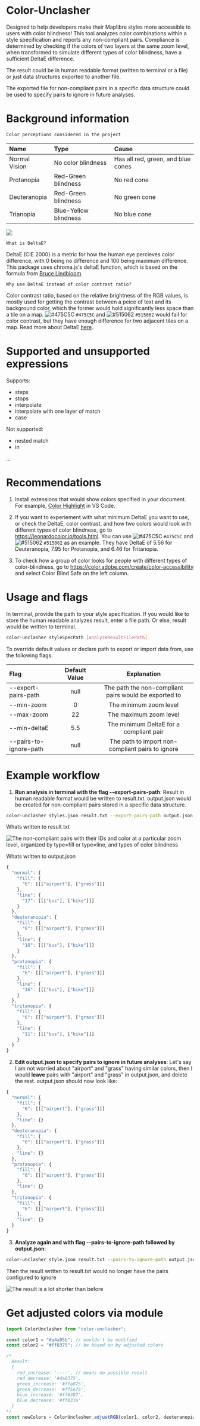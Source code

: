 # Color-Unclasher

Designed to help developers make their Maplibre styles more accessible to users with color blindness! This tool analyzes color combinations within a style specification and reports any non-compliant pairs. Compliance is determined by checking if the colors of two layers at the same zoom level, when transformed to simulate different types of color blindness, have a sufficient DeltaE difference.

The result could be in human readable format (written to terminal or a file) or just data structures exported to another file. 

The exported file for non-compliant pairs in a specific data structure could be used to specify pairs to ignore in future analyses.

# Background information

`Color perceptions considered in the project`

| Name | Type  | Cause |
| :------------ |:---------------| :---------------|
| Normal Vision | No color blindness | Has all red, green, and blue cones |
| Protanopia | Red-Green blindness | No red cone |
| Deuteranopia | Red-Green blindness | No green cone |
| Trianopia | Blue-Yellow blindness | No blue cone |

![](https://helpx.adobe.com/content/dam/help/en/creative-cloud/adobe-color-accessibility-tools/jcr_content/main-pars/image_1504444034/adobe-color-img.png)

`What is DeltaE?`

DeltaE (CIE 2000) is a metric for how the human eye percieves color difference, with 0 being no difference and 100 being maximum difference. This package uses chroma.js's deltaE function, which is based on the formula from [Bruce Lindbloom](http://www.brucelindbloom.com/index.html?Eqn_DeltaE_CIE2000.html). 

`Why use DeltaE instead of color contrast ratio?`

Color contrast ratio, based on the relative brightness of the RGB values, is mostly used for getting the contrast between a peice of text and its background color, which the former would hold significantly less space than a tile on a map. ![#475C5C](https://placehold.co/15x15/475C5C/475C5C.png) `#475C5C` and ![#515062](https://placehold.co/10x15/515062/515062.png) `#515062` would fail for color contrast, but they have enough difference for two adjacent tiles on a map. Read more about DeltaE [here](https://techkonusa.com/demystifying-the-cie-%CE%B4e-2000-formula/).

# Supported and unsupported expressions
Supports:
-  steps
-  stops
-  interpolate
-  interpolate with one layer of match
-  case

Not supported:
- nested match
- in

...
  
# Recommendations

1.  Install extensions that would show colors specified in your document. For example, [Color Highlight](https://marketplace.visualstudio.com/items?itemName=naumovs.color-highlight) in VS Code.

2.  If you want to experiement with what minimum DeltaE you want to use, or check the DeltaE, color contrast, and how two colors would look with different types of color blindness, go to https://leonardocolor.io/tools.html. You can use ![#475C5C](https://placehold.co/15x15/475C5C/475C5C.png) `#475C5C` and ![#515062](https://placehold.co/10x15/515062/515062.png) `#515062` as an example. They have DeltaE of 5.56 for Deuteranopia, 7.95 for Protanopia, and 6.46 for Tritanopia.

3.  To check how a group of color looks for people with different types of color-blindness, go to https://color.adobe.com/create/color-accessibility and select Color Blind Safe on the left column.

# Usage and flags

In terminal, provide the path to your style specification. If you would like to store the human readable analyzes result, enter a file path. Or else, result would be written to terminal.

```sh
color-unclasher styleSpecPath [analyzeResultFilePath]
```

To override default values or declare path to export or import data from, use the following flags:

| Flag  | Default Value | Explanation |
| :------------ |:---------------:| :-----:|
| --export-pairs-path     | null | The path the non-compliant pairs would be exported to |
| --min-zoom      | 0        |  The minimum zoom level |
| --max-zoom | 22       |   The maximum zoom level |
| --min-deltaE | 5.5       |   The minimum DeltaE for a compliant pair |
| --pairs-to-ignore-path| null       |  The path to import non-compliant pairs to ignore |

# Example workflow
1.  **Run analysis in terminal with the flag --export-pairs-path**: Result in human readable format would be written to result.txt. output.json would be created for non-compliant pairs stored in a specific data structure.

```sh
color-unclasher styles.json result.txt --export-pairs-path output.json
```

Whats written to result.txt

![The non-compliant pairs with their IDs and color at a particular zoom level, organized by type=fill or type=line, and types of color blindness](.github/r1.png)

Whats written to output.json

```js
{
  "normal": {
    "fill": {
      "6": [[["airport"], ["grass"]]]
    },
    "line": {
      "17": [[["bus"], ["bike"]]]
    }
  },
  "deuteranopia": {
    "fill": {
      "6": [[["airport"], ["grass"]]]
    },
    "line": {
      "16": [[["bus"], ["bike"]]]
    }
  },
  "protanopia": {
    "fill": {
      "6": [[["airport"], ["grass"]]]
    },
    "line": {
      "16": [[["bus"], ["bike"]]]
    }
  },
  "tritanopia": {
    "fill": {
      "6": [[["airport"], ["grass"]]]
    },
    "line": {
      "11": [[["bus"], ["bike"]]]
    }
  }
}
```

2. **Edit output.json to specify pairs to ignore in future analyses**: Let's say I am not worried about "airport" and "grass" having similar colors, then I would **leave** pairs with "airport" and "grass" in output.json, and delete the rest. output.json should now look like:

```js
{
  "normal": {
    "fill": {
      "6": [[["airport"], ["grass"]]]
    },
    "line": {}
  },
  "deuteranopia": {
    "fill": {
      "6": [[["airport"], ["grass"]]]
    },
    "line": {}
  },
  "protanopia": {
    "fill": {
      "6": [[["airport"], ["grass"]]]
    },
    "line": {}
  },
  "tritanopia": {
    "fill": {
      "6": [[["airport"], ["grass"]]]
    },
    "line": {}
  }
}
```

3. **Analyze again and with flag --pairs-to-ignore-path followed by output.json**:

```sh
color-unclasher style.json result.txt --pairs-to-ignore-path output.json
```

Then the result written to result.txt would no longer have the pairs configured to ignore

![The result is a lot shorter than before](.github/r2.png)

# Get adjusted colors via module

```js
import ColorUnclasher from "color-unclasher";

const color1 = "#a4a95b"; // wouldn't be modified
const color2 = "#ff8375"; // be based on by adjusted colors 

/*
  Result:
  {
    red_increase: '----', // means no possible result
    red_decrease: '#da8375',
    green_increase: '#ffa875',
    green_decrease: '#ff5e75',
    blue_increase: '#ff8387',
    blue_decrease: '#ff833a'
  }
*/
const newColors = ColorUnclasher.adjustRGB(color1, color2, deuteranopia);
```
